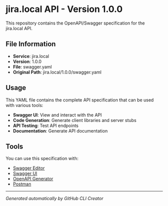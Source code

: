 # jira.local API - Version 1.0.0

This repository contains the OpenAPI/Swagger specification for the jira.local API.

## File Information

- **Service**: jira.local
- **Version**: 1.0.0
- **File**: swagger.yaml
- **Original Path**: jira.local/1.0.0/swagger.yaml

## Usage

This YAML file contains the complete API specification that can be used with various tools:

- **Swagger UI**: View and interact with the API
- **Code Generation**: Generate client libraries and server stubs
- **API Testing**: Test API endpoints
- **Documentation**: Generate API documentation

## Tools

You can use this specification with:

- [Swagger Editor](https://editor.swagger.io/)
- [Swagger UI](https://swagger.io/tools/swagger-ui/)
- [OpenAPI Generator](https://openapi-generator.tech/)
- [Postman](https://www.postman.com/)

---

*Generated automatically by GitHub CLI Creator*
